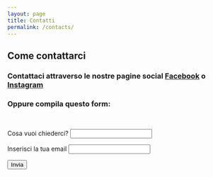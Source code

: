 ```yaml
---
layout: page
title: Contatti
permalink: /contacts/
---
```


## Come contattarci

### Contattaci attraverso le nostre pagine social [Facebook](https://www.facebook.com/meetodus) o [Instagram](https://www.instagram.com/meetodus)

### Oppure compila questo form:
<br>
<form action="https://formspree.io/meetodusit@gmail.com"
      method="POST">
    <p>Cosa vuoi chiederci? <input type="text" name="question"></p>
    <p>Inserisci la tua email <input type="email" name="_replyto"></p>
    <input class="btn btn-primary" type="submit" value="Invia">
</form>
